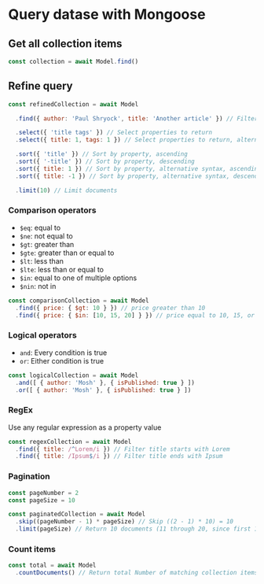 # Query datase with Mongoose

## Get all collection items

```js
const collection = await Model.find()
```

## Refine query

```js
const refinedCollection = await Model

  .find({ author: 'Paul Shryock', title: 'Another article' }) // Filter

  .select({ 'title tags' }) // Select properties to return
  .select({ title: 1, tags: 1 }) // Select properties to return, alternative synax

  .sort({ 'title' }) // Sort by property, ascending
  .sort({ '-title' }) // Sort by property, descending
  .sort({ title: 1 }) // Sort by property, alternative syntax, ascending
  .sort({ title: -1 }) // Sort by property, alternative syntax, descending

  .limit(10) // Limit documents
```

### Comparison operators

- `$eq`: equal to
- `$ne`: not equal to
- `$gt`: greater than
- `$gte`: greater than or equal to
- `$lt`: less than
- `$lte`: less than or equal to
- `$in`: equal to one of multiple options
- `$nin`: not in

```js
const comparisonCollection = await Model
  .find({ price: { $gt: 10 } }) // price greater than 10
  .find({ price: { $in: [10, 15, 20] } }) // price equal to 10, 15, or 20
```

### Logical operators

- `and`: Every condition is true
- `or`: Either condition is true

```js
const logicalCollection = await Model
  .and([ { author: 'Mosh' }, { isPublished: true } ])
  .or([ { author: 'Mosh' }, { isPublished: true } ])
```

### RegEx

Use any regular expression as a property value

```js
const regexCollection = await Model
  .find({ title: /^Lorem/i }) // Filter title starts with Lorem
  .find({ title: /Ipsum$/i }) // Filter title ends with Ipsum
```

### Pagination

```js
const pageNumber = 2
const pageSize = 10

const paginatedCollection = await Model
  .skip((pageNumber - 1) * pageSize) // Skip ((2 - 1) * 10) = 10
  .limit(pageSize) // Return 10 documents (11 through 20, since first 10 are skipped)
```

### Count items

```js
const total = await Model
  .countDocuments() // Return total Number of matching collection items
```
